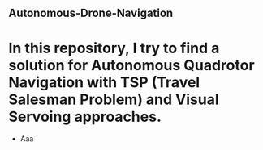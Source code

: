 ## Autonomous-Drone-Navigation

# In this repository, I try to find a solution for Autonomous Quadrotor Navigation with TSP (Travel Salesman Problem) and Visual Servoing approaches.

- Aaa
